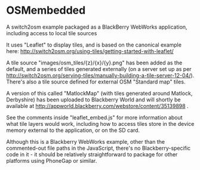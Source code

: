 OSMembedded
===========

A switch2osm example packaged as a BlackBerry WebWorks application, including access to local tile sources

It uses "Leaflet" to display tiles, and is based on the canonical example here:
http://switch2osm.org/using-tiles/getting-started-with-leaflet/

A tile source "images/osm_tiles/{z}/{x}/{y}.png" has been added as the default, and a series of tiles generated externally (on a server set up as per http://switch2osm.org/serving-tiles/manually-building-a-tile-server-12-04/).  There's also a tile source defined for external OSM "Standard map" tiles.  

A version of this called "MatlockMap" (with tiles generated around Matlock, Derbyshire) has been uploaded to Blackberry World and will shortly be available at http://appworld.blackberry.com/webstore/content/35139898 .

See the comments inside "leaflet_embed.js" for more information about what tile layers would work, including how to access tiles store in the device memory external to the application, or on the SD card.

Although this is a Blackberry WebWorks example, other than the commented-out file paths in the JavaScript, there's no Blackberry-specific code in it - it should be relatively straightforward to package for other platforms using PhoneGap or similar.


